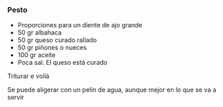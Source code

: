 ### Pesto

* Proporciones para un diente de ajo grande
* 50 gr albahaca
* 50 gr queso curado rallado
* 50 gr piñones o nueces
* 100 gr aceite
* Poca sal. El queso está curado

Triturar e voilá

Se puede aligerar con un pelín de agua, aunque mejor en lo que se va a servir

